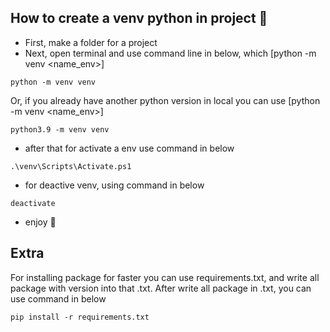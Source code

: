 ## How to create a venv python in project :bookmark:

- First, make a folder for a project
- Next, open terminal and use command line in below, which [python -m venv <name_env>]
```
python -m venv venv
```
Or, if you already have another python version in local you can use [python<version> -m venv <name_env>]
```
python3.9 -m venv venv
```
- after that for activate a env use command in below
```
.\venv\Scripts\Activate.ps1   
```
- for deactive venv, using command in below
```
deactivate
```
- enjoy :tada:

## Extra
For installing package for faster you can use requirements.txt, and write all package with version into that .txt. After write all package in .txt, you can use command in below
```
pip install -r requirements.txt
```
